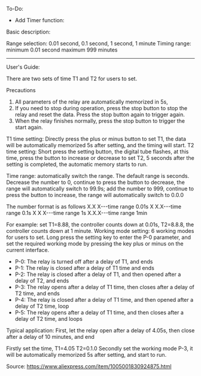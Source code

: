 To-Do:

- Add Timer function:

Basic description:

Range selection: 0.01 second, 0.1 second, 1 second, 1 minute
Timing range: minimum 0.01 second maximum 999 minutes

--------------------------
User's Guide:

There are two sets of time T1 and T2 for users to set.

Precautions
1. All parameters of the relay are automatically memorized in 5s,
2. If you need to stop during operation, press the stop button to stop the relay and reset the data. Press the stop button again to trigger again.
3. When the relay finishes normally, press the stop button to trigger the start again.

T1 time setting:
Directly press the plus or minus button to set T1, the data will be automatically memorized 5s after setting, and the timing will start.
T2 time setting:
Short press the setting button, the digital tube flashes, at this time, press the button to increase or decrease to set T2, 5 seconds after the setting is completed, the automatic memory starts to run.

Time range: automatically switch the range. The default range is seconds. Decrease the number to 0, continue to press the button to decrease, the range will automatically switch to 99.9s; add the number to 999, continue to press the button to increase, the range will automatically switch to 0.0.0

The number format is as follows
X.X X---time range 0.01s
X X.X---time range 0.1s
X X X---time range 1s
X.X.X---time range 1min

For example: set T1=8.88, the controller counts down at 0.01s, T2=8.8.8, the controller counts down at 1 minute.
Working mode setting: 6 working modes for users to set.
Long press the setting key to enter the P-0 parameter, and set the required working mode by pressing the key plus or minus on the current interface.

- P-0: The relay is turned off after a delay of T1, and ends
- P-1: The relay is closed after a delay of T1 time and ends
- P-2: The relay is closed after a delay of T1, and then opened after a delay of T2, and ends
- P-3: The relay opens after a delay of T1 time, then closes after a delay of T2 time, and ends
- P-4: The relay is closed after a delay of T1 time, and then opened after a delay of T2 time, loop
- P-5: The relay opens after a delay of T1 time, and then closes after a delay of T2 time, and loops

Typical application: First, let the relay open after a delay of 4.05s, then close after a delay of 10 minutes, and end

Firstly set the time, T1=4.05 T2=0.1.0 Secondly set the working mode P-3, it will be automatically memorized 5s after setting, and start to run.


Source: https://www.aliexpress.com/item/1005001830924875.html
